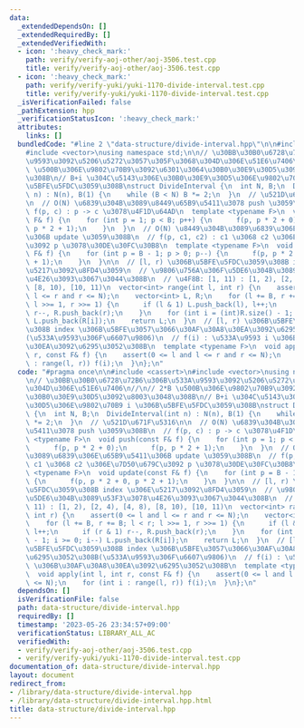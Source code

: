 ```yaml
---
data:
  _extendedDependsOn: []
  _extendedRequiredBy: []
  _extendedVerifiedWith:
  - icon: ':heavy_check_mark:'
    path: verify/verify-aoj-other/aoj-3506.test.cpp
    title: verify/verify-aoj-other/aoj-3506.test.cpp
  - icon: ':heavy_check_mark:'
    path: verify/verify-yuki/yuki-1170-divide-interval.test.cpp
    title: verify/verify-yuki/yuki-1170-divide-interval.test.cpp
  _isVerificationFailed: false
  _pathExtension: hpp
  _verificationStatusIcon: ':heavy_check_mark:'
  attributes:
    links: []
  bundledCode: "#line 2 \"data-structure/divide-interval.hpp\"\n\n#include <cassert>\n\
    #include <vector>\nusing namespace std;\n\n// \u30BB\u30B0\u6728\u72B6\u306B\u533A\
    \u9593\u3092\u5206\u5272\u3057\u305F\u3068\u304D\u306E\u51E6\u7406\n//\n// 2*B\
    \ \u500B\u306E\u9802\u70B9\u3092\u6301\u3064\u30B0\u30E9\u30D5\u3092\u8003\u3048\
    \u308B\n// B+i \u304C\u5143\u306E\u30B0\u30E9\u30D5\u306E\u9802\u70B9 i \u306B\
    \u5BFE\u5FDC\u3059\u308B\nstruct DivideInterval {\n  int N, B;\n  DivideInterval(int\
    \ n) : N(n), B(1) {\n    while (B < N) B *= 2;\n  }\n  // \u521D\u671F\u5316\n\
    \n  // O(N) \u6839\u304B\u3089\u8449\u65B9\u5411\u3078 push \u3059\u308B\n  //\
    \ f(p, c) : p -> c \u3078\u4F1D\u64AD\n  template <typename F>\n  void push(const\
    \ F& f) {\n    for (int p = 1; p < B; p++) {\n      f(p, p * 2 + 0);\n      f(p,\
    \ p * 2 + 1);\n    }\n  }\n  // O(N) \u8449\u304B\u3089\u6839\u306E\u65B9\u5411\
    \u306B update \u3059\u308B\n  // f(p, c1, c2) : c1 \u3068 c2 \u306E\u7D50\u679C\
    \u3092 p \u3078\u30DE\u30FC\u30B8\n  template <typename F>\n  void update(const\
    \ F& f) {\n    for (int p = B - 1; p > 0; p--) {\n      f(p, p * 2 + 0, p * 2\
    \ + 1);\n    }\n  }\n\n  // [l, r) \u306B\u5BFE\u5FDC\u3059\u308B index \u306E\
    \u5217\u3092\u8FD4\u3059\n  // \u9806\u756A\u306F\u5DE6\u304B\u3089\u53F3\u3078\
    \u4E26\u3093\u3067\u3044\u308B\n  // \u4F8B: [1, 11) : [1, 2), [2, 4), [4, 8),\
    \ [8, 10), [10, 11)\n  vector<int> range(int l, int r) {\n    assert(0 <= l and\
    \ l <= r and r <= N);\n    vector<int> L, R;\n    for (l += B, r += B; l < r;\
    \ l >>= 1, r >>= 1) {\n      if (l & 1) L.push_back(l), l++;\n      if (r & 1)\
    \ r--, R.push_back(r);\n    }\n    for (int i = (int)R.size() - 1; i >= 0; i--)\
    \ L.push_back(R[i]);\n    return L;\n  }\n  // [l, r) \u306B\u5BFE\u5FDC\u3059\
    \u308B index \u306B\u5BFE\u3057\u3066\u30AF\u30A8\u30EA\u3092\u6295\u3052\u308B\
    (\u533A\u9593\u306F\u6607\u9806)\n  // f(i) : \u533A\u9593 i \u306B\u30AF\u30A8\
    \u30EA\u3092\u6295\u3052\u308B\n  template <typename F>\n  void apply(int l, int\
    \ r, const F& f) {\n    assert(0 <= l and l <= r and r <= N);\n    for (int i\
    \ : range(l, r)) f(i);\n  }\n};\n"
  code: "#pragma once\n\n#include <cassert>\n#include <vector>\nusing namespace std;\n\
    \n// \u30BB\u30B0\u6728\u72B6\u306B\u533A\u9593\u3092\u5206\u5272\u3057\u305F\u3068\
    \u304D\u306E\u51E6\u7406\n//\n// 2*B \u500B\u306E\u9802\u70B9\u3092\u6301\u3064\
    \u30B0\u30E9\u30D5\u3092\u8003\u3048\u308B\n// B+i \u304C\u5143\u306E\u30B0\u30E9\
    \u30D5\u306E\u9802\u70B9 i \u306B\u5BFE\u5FDC\u3059\u308B\nstruct DivideInterval\
    \ {\n  int N, B;\n  DivideInterval(int n) : N(n), B(1) {\n    while (B < N) B\
    \ *= 2;\n  }\n  // \u521D\u671F\u5316\n\n  // O(N) \u6839\u304B\u3089\u8449\u65B9\
    \u5411\u3078 push \u3059\u308B\n  // f(p, c) : p -> c \u3078\u4F1D\u64AD\n  template\
    \ <typename F>\n  void push(const F& f) {\n    for (int p = 1; p < B; p++) {\n\
    \      f(p, p * 2 + 0);\n      f(p, p * 2 + 1);\n    }\n  }\n  // O(N) \u8449\u304B\
    \u3089\u6839\u306E\u65B9\u5411\u306B update \u3059\u308B\n  // f(p, c1, c2) :\
    \ c1 \u3068 c2 \u306E\u7D50\u679C\u3092 p \u3078\u30DE\u30FC\u30B8\n  template\
    \ <typename F>\n  void update(const F& f) {\n    for (int p = B - 1; p > 0; p--)\
    \ {\n      f(p, p * 2 + 0, p * 2 + 1);\n    }\n  }\n\n  // [l, r) \u306B\u5BFE\
    \u5FDC\u3059\u308B index \u306E\u5217\u3092\u8FD4\u3059\n  // \u9806\u756A\u306F\
    \u5DE6\u304B\u3089\u53F3\u3078\u4E26\u3093\u3067\u3044\u308B\n  // \u4F8B: [1,\
    \ 11) : [1, 2), [2, 4), [4, 8), [8, 10), [10, 11)\n  vector<int> range(int l,\
    \ int r) {\n    assert(0 <= l and l <= r and r <= N);\n    vector<int> L, R;\n\
    \    for (l += B, r += B; l < r; l >>= 1, r >>= 1) {\n      if (l & 1) L.push_back(l),\
    \ l++;\n      if (r & 1) r--, R.push_back(r);\n    }\n    for (int i = (int)R.size()\
    \ - 1; i >= 0; i--) L.push_back(R[i]);\n    return L;\n  }\n  // [l, r) \u306B\
    \u5BFE\u5FDC\u3059\u308B index \u306B\u5BFE\u3057\u3066\u30AF\u30A8\u30EA\u3092\
    \u6295\u3052\u308B(\u533A\u9593\u306F\u6607\u9806)\n  // f(i) : \u533A\u9593 i\
    \ \u306B\u30AF\u30A8\u30EA\u3092\u6295\u3052\u308B\n  template <typename F>\n\
    \  void apply(int l, int r, const F& f) {\n    assert(0 <= l and l <= r and r\
    \ <= N);\n    for (int i : range(l, r)) f(i);\n  }\n};\n"
  dependsOn: []
  isVerificationFile: false
  path: data-structure/divide-interval.hpp
  requiredBy: []
  timestamp: '2023-05-26 23:34:57+09:00'
  verificationStatus: LIBRARY_ALL_AC
  verifiedWith:
  - verify/verify-aoj-other/aoj-3506.test.cpp
  - verify/verify-yuki/yuki-1170-divide-interval.test.cpp
documentation_of: data-structure/divide-interval.hpp
layout: document
redirect_from:
- /library/data-structure/divide-interval.hpp
- /library/data-structure/divide-interval.hpp.html
title: data-structure/divide-interval.hpp
---
```

